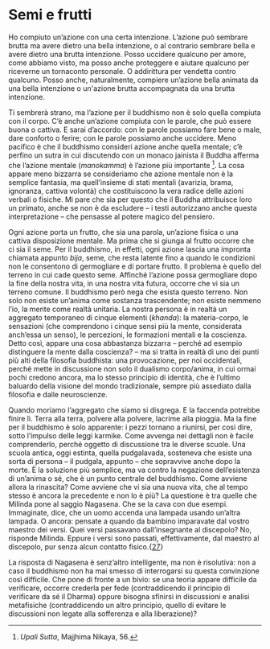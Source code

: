 # Semi e frutti

Ho compiuto un’azione con una certa intenzione. L’azione può sembrare brutta ma avere dietro una bella intenzione, o al contrario sembrare bella e avere dietro una brutta intenzione. Posso uccidere qualcuno per amore, come abbiamo visto, ma posso anche proteggere e aiutare qualcuno per riceverne un tornaconto personale. O addirittura per vendetta contro qualcuno. Posso anche, naturalmente, compiere un’azione bella animata da una bella intenzione o un'azione brutta accompagnata da una brutta intenzione.

Ti sembrerà strano, ma l’azione per il buddhismo non è solo quella compiuta con il corpo. C’è anche un’azione compiuta con le parole, che può essere buona o cattiva. E sarai d’accordo: con le parole possiamo fare bene o male, dare conforto o ferire; con le parole possiamo anche uccidere. Meno pacifico è che il buddhismo consideri azione anche quella mentale; c’è perfino un sutra in cui discutendo con un monaco jainista il Buddha afferma che l’azione mentale (_manokamma_) è l’azione più importante [^26]. La cosa appare meno bizzarra se consideriamo che azione mentale non è la semplice fantasia, ma quell’insieme di stati mentali (avarizia, brama, ignoranza, cattiva volontà) che costituiscono la vera radice delle azioni verbali o fisiche. Mi pare che sia per questo che il Buddha attribuisce loro un primato, anche se non è da escludere – i testi autorizzano anche questa interpretazione – che pensasse al potere magico del pensiero.

Ogni azione porta un frutto, che sia una parola, un’azione fisica o una cattiva disposizione mentale. Ma prima che si giunga al frutto occorre che ci sia il seme. Per il buddhismo, in effetti, ogni azione lascia una impronta chiamata appunto _bija_, seme, che resta latente fino a quando le condizioni non le consentono di germogliare e di portare frutto. Il problema è quello del terreno in cui cade questo seme. Affinché l’azione possa germogliare dopo la fine della nostra vita, in una nostra vita futura, occorre che vi sia un terreno comune. Il buddhismo però nega che esista questo terreno. Non solo non esiste un’anima come sostanza trascendente; non esiste nemmeno l’io, la mente come realtà unitaria. La nostra persona è in realtà un aggregato temporaneo di cinque elementi (_khanda_): la materia-corpo, le sensazioni (che comprendono i cinque sensi più la mente, considerata anch’essa un senso), le percezioni, le formazioni mentali e la coscienza. Detto così, appare una cosa abbastanza bizzarra – perché ad esempio distinguere la mente dalla coscienza? – ma si tratta in realtà di uno dei punti più alti della filosofia buddhista: una provocazione, per noi occidentali, perché mette in discussione non solo il dualismo corpo/anima, in cui ormai pochi credono ancora, ma lo stesso principio di identità, che è l’ultimo baluardo della visione del mondo tradizionale, sempre più assediato dalla filosofia e dalle neuroscienze.

Quando moriamo l’aggregato che siamo si disgrega. E la faccenda potrebbe finire lì. Terra alla terra, polvere alla polvere, lacrime alla pioggia. Ma la fine per il buddhismo è solo apparente: i pezzi tornano a riunirsi, per così dire, sotto l’impulso delle leggi karmike. Come avvenga nei dettagli non è facile comprenderlo, perché oggetto di discussione tra le diverse scuole. Una scuola antica, oggi estinta, quella pudgalavada, sosteneva che esiste una sorta di persona – il pudgala, appunto – che sopravvive anche dopo la morte. È la soluzione più semplice, ma va contro la negazione dell’esistenza di un’anima o sé, che è un punto centrale del buddhismo. Come avviene allora la rinascita? Come avviene che vi sia una nuova vita, che al tempo stesso è ancora la precedente e non lo è più? La questione è tra quelle che Milinda pone al saggio Nagasena. Che se la cava con due esempi. Immaginate, dice, che un uomo accenda una lampada usando un’altra lampada. O ancora: pensate a quando da bambino imparavate dal vostro maestro dei versi. Quei versi passavano dall’insegnante al discepolo? No, risponde Milinda. Eppure i versi sono passati, effettivamente, dal maestro al discepolo, pur senza alcun contatto fisico.{[27](../Text/footnotes.xhtml#footnote-0027)}

La risposta di Nagasena è senz’altro intelligente, ma non è risolutiva: non a caso il buddhismo non ha mai smesso di interrogarsi su questa convinzione così difficile. Che pone di fronte a un bivio: se una teoria appare difficile da verificare, occorre crederla per fede (contraddicendo il principio di verificare da sé il Dharma) oppure bisogna sfinirsi in discussioni e analisi metafisiche (contraddicendo un altro principio, quello di evitare le discussioni non legate alla sofferenza e alla liberazione)?

[^26]: _Upali Sutta_, Majjhima Nikaya, 56. 
